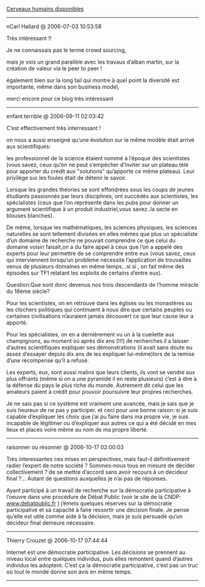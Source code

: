 [Cerveaux humains disponibles](../../../2006/7/cerveaux-humains-disponibles.md)

---
nCarl Hallard @ 2006-07-03 10:53:58

Très intéressant !!

Je ne connaissais pas le terme crowd sourcing,

mais je vois un grand parallèle avec les travaux d’alban martin, sur la création de valeur via le peer to peer !

également bien sur la long tail qui montre à quel point la diversité est importante, même dans son business model,

merci encore pour ce blog très intéressant

---

enfant terrible @ 2006-09-11 02:03:42

C’est effectivement très interressant !

on nous a aussi enseigné qu’une évolution sur le même modèle était arrivé aux scientifiques:

les professionnel de la science étaient nommé à l’époque des scientistes (vous savez, ceux qu’on ne peut s’empêcher d’inviter sur un plateau télé pour apporter du crédit aux "solutions" qu’apporte ce même plateau). Leur privilège sur les foules était de détenir le savoir. 

Lorsque les grandes théories se sont effondrées sous les coups de jeunes étudiants passionnés par leurs disciplines, ont succédés aux scientistes, les spécialistes (ceux que l’on représente dans les pubs pour donner un argument scientifique à un produit industriel,vous savez..la secte en blouses blanches). 

De même, lorsque les mathématiques, les sciences physiques, les sciences naturelles se sont tellement divisées en elles mêmes que plus un spécialiste d’un domaine de recherche ne pouvait comprendre ce que celui du domaine voisin faisait,on a du faire appel à ceux que l’on a appelé des experts pour leur permettre de se comprendre entre eux (vous savez, ceux qui interviennent lorsqu’un problème nécessite l’application de trouvailles venus de plusieurs domaines en même temps...si si , on fait même des épisodes sur TF1 relatant les exploits de certains d’entre eux).

Question:Que sont donc devenus nos trois descendants de l’homme miracle du 18ème siècle?

Pour les scientistes, on en retrouve dans les églises ou les monastères ou les clochers politiques qui continuent à nous dire que certains peuples ou certaines civilisations n’auraient jamais découvert ce que leur cause leur a apporté.

Pour les spécialistes, on en a dernièrement vu un à la cueilette aux champignons, au moment où après dix ans (!!!) de recherches il a laisser d’autres scientifiques expliquer ses démonstrations (il avait sans doute eu assez d’essayer depuis dix ans de les expliquer lui-même)lors de la remise d’une récompense qu’il a refusé.

Les experts, eux, sont aussi malins que leurs clients, ils vont se vendre aux plus offrants (même si on a une pyramide il en reste plusieurs) c’est à dire à la défense du pays le plus riche du monde. Autrement dit celui que les amateurs paient à crédit pour pouvoir poursuivre leur propres recherches.

Je ne sais pas si ce système est vraiment une avancée, mais je sais que je suis heureux de ne pas y participer. et ceci pour une bonne raison: si je suis capable d’expliquer les choix que j’ai pu faire dans ma propre vie, je suis incapable de légitimer ou d’expliquer aux autres ce qui a été décidé en mes lieux et places voire même au nom de ma propre liberté.

---

raisonner ou résonner @ 2006-10-17 02:00:03

Très interessantes ces mises en perspectives, mais faut-il définitivement radier l’expert de notre société ? Sommes-nous tous en mesure de décider collectivement ? de se mettre d’accord sans avoir recours à un décideur final ?... Autant de questions auxquelles je n’ai pas de réponses. 

Ayant participé à un travail de recherche sur la démocratie participative à l’oeuvre dans une procédure de Débat Public (voir le site de la CNDP: www.debatpublic.fr ) j’émets quelques réserves sur la démocratie participative et sa capacité à faire ressortir une décision finale. Je pense qu’elle est utile comme aide à la décision, mais je suis persuadé qu’un décideur final demeure nécessaire.

---

Thierry Crouzet @ 2006-10-17 07:44:44

Internet est une démocratie participative. Les décisions se prennent au niveau local entre quelques individus, puis elles remontent quand d’autres individus les adoptent. C’est ça la démocratie participative, c’est pas un truc où tout le monde donne son avis en même temps.

---

